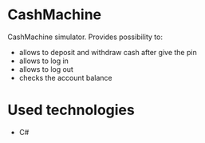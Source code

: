# CashMachine

CashMachine simulator. Provides possibility to:
 - allows to deposit and withdraw cash after give the pin
 - allows to log in
 - allows to log out
 - checks the account balance
 
 # Used technologies
 
 - C#
